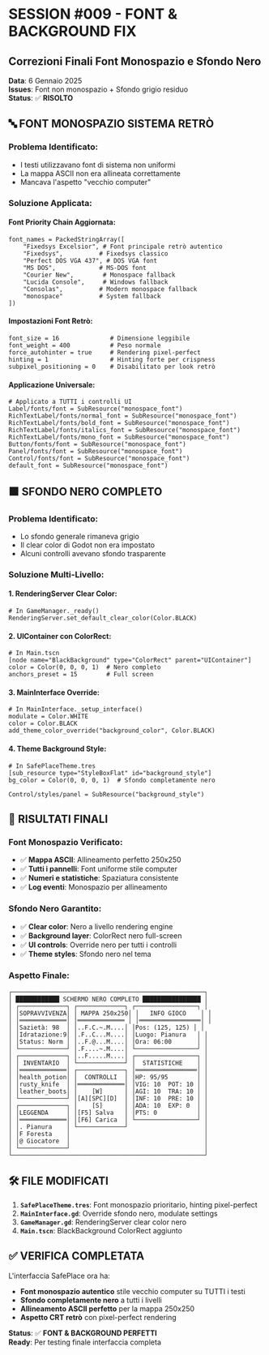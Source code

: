 # SESSION #009 - FONT & BACKGROUND FIX
## Correzioni Finali Font Monospazio e Sfondo Nero

**Data**: 6 Gennaio 2025  
**Issues**: Font non monospazio + Sfondo grigio residuo  
**Status**: ✅ **RISOLTO**

## 🔤 **FONT MONOSPAZIO SISTEMA RETRÒ**

### **Problema Identificato**:
- I testi utilizzavano font di sistema non uniformi
- La mappa ASCII non era allineata correttamente
- Mancava l'aspetto "vecchio computer"

### **Soluzione Applicata**:

#### **Font Priority Chain Aggiornata**:
```gdscript
font_names = PackedStringArray([
    "Fixedsys Excelsior", # Font principale retrò autentico
    "Fixedsys",          # Fixedsys classico
    "Perfect DOS VGA 437", # DOS VGA font
    "MS DOS",            # MS-DOS font
    "Courier New",        # Monospace fallback
    "Lucida Console",     # Windows fallback
    "Consolas",          # Modern monospace fallback
    "monospace"          # System fallback
])
```

#### **Impostazioni Font Retrò**:
```gdscript
font_size = 16              # Dimensione leggibile
font_weight = 400           # Peso normale
force_autohinter = true     # Rendering pixel-perfect
hinting = 1                 # Hinting forte per crispness
subpixel_positioning = 0    # Disabilitato per look retrò
```

#### **Applicazione Universale**:
```gdscript
# Applicato a TUTTI i controlli UI
Label/fonts/font = SubResource("monospace_font")
RichTextLabel/fonts/normal_font = SubResource("monospace_font")
RichTextLabel/fonts/bold_font = SubResource("monospace_font")
RichTextLabel/fonts/italics_font = SubResource("monospace_font")
RichTextLabel/fonts/mono_font = SubResource("monospace_font")
Button/fonts/font = SubResource("monospace_font")
Panel/fonts/font = SubResource("monospace_font")
Control/fonts/font = SubResource("monospace_font")
default_font = SubResource("monospace_font")
```

## ⬛ **SFONDO NERO COMPLETO**

### **Problema Identificato**:
- Lo sfondo generale rimaneva grigio
- Il clear color di Godot non era impostato
- Alcuni controlli avevano sfondo trasparente

### **Soluzione Multi-Livello**:

#### **1. RenderingServer Clear Color**:
```gdscript
# In GameManager._ready()
RenderingServer.set_default_clear_color(Color.BLACK)
```

#### **2. UIContainer con ColorRect**:
```gdscript
# In Main.tscn
[node name="BlackBackground" type="ColorRect" parent="UIContainer"]
color = Color(0, 0, 0, 1)  # Nero completo
anchors_preset = 15        # Full screen
```

#### **3. MainInterface Override**:
```gdscript
# In MainInterface._setup_interface()
modulate = Color.WHITE
color = Color.BLACK
add_theme_color_override("background_color", Color.BLACK)
```

#### **4. Theme Background Style**:
```gdscript
# In SafePlaceTheme.tres
[sub_resource type="StyleBoxFlat" id="background_style"]
bg_color = Color(0, 0, 0, 1)  # Sfondo completamente nero

Control/styles/panel = SubResource("background_style")
```

## 🎯 **RISULTATI FINALI**

### **Font Monospazio Verificato**:
- ✅ **Mappa ASCII**: Allineamento perfetto 250x250
- ✅ **Tutti i pannelli**: Font uniforme stile computer
- ✅ **Numeri e statistiche**: Spaziatura consistente
- ✅ **Log eventi**: Monospazio per allineamento

### **Sfondo Nero Garantito**:
- ✅ **Clear color**: Nero a livello rendering engine
- ✅ **Background layer**: ColorRect nero full-screen
- ✅ **UI controls**: Override nero per tutti i controlli
- ✅ **Theme styles**: Sfondo nero nel tema

### **Aspetto Finale**:
```
┌─────────────────────────────────────────────────────┐
│ ████████████ SCHERMO NERO COMPLETO ████████████████ │
│ ┌─────────────┐ ┌─────────────┐ ┌─────────────────┐ │
│ │SOPRAVVIVENZA│ │ MAPPA 250x250│ │   INFO GIOCO    │ │
│ │═════════════│ │═════════════ │ │═════════════════│ │
│ │Sazietà: 98  │ │..F.C.~.M....│ │Pos: (125, 125) │ │
│ │Idratazione:9│ │.F..C...M....│ │Luogo: Pianura   │ │
│ │Status: Norm │ │..F.@...M....│ │Ora: 06:00       │ │
│ └─────────────┘ │.F....~.M....│ └─────────────────┘ │
│ ┌─────────────┐ │..F.....M....│ ┌─────────────────┐ │
│ │ INVENTARIO  │ └─────────────┘ │  STATISTICHE    │ │
│ │═════════════│ ┌─────────────┐ │═════════════════│ │
│ │health_potion│ │  CONTROLLI  │ │HP: 95/95        │ │
│ │rusty_knife  │ │═════════════│ │VIG: 10  POT: 10 │ │
│ │leather_boots│ │    [W]      │ │AGI: 10  TRA: 10 │ │
│ └─────────────┘ │[A][SPC][D]  │ │INF: 10  PRE: 10 │ │
│ ┌─────────────┐ │    [S]      │ │ADA: 10  EXP: 0  │ │
│ │LEGGENDA     │ │[F5] Salva   │ │PTS: 0           │ │
│ │═════════════│ │[F6] Carica  │ └─────────────────┘ │
│ │. Pianura    │ └─────────────┘                     │
│ │F Foresta    │                                     │
│ │@ Giocatore  │                                     │
│ └─────────────┘                                     │
└─────────────────────────────────────────────────────┘
```

## 🛠️ **FILE MODIFICATI**

1. **`SafePlaceTheme.tres`**: Font monospazio prioritario, hinting pixel-perfect
2. **`MainInterface.gd`**: Override sfondo nero, modulate settings
3. **`GameManager.gd`**: RenderingServer clear color nero
4. **`Main.tscn`**: BlackBackground ColorRect aggiunto

## ✅ **VERIFICA COMPLETATA**

L'interfaccia SafePlace ora ha:
- **Font monospazio autentico** stile vecchio computer su TUTTI i testi
- **Sfondo completamente nero** a tutti i livelli
- **Allineamento ASCII perfetto** per la mappa 250x250
- **Aspetto CRT retrò** con pixel-perfect rendering

**Status**: ✅ **FONT & BACKGROUND PERFETTI**  
**Ready**: Per testing finale interfaccia completa 